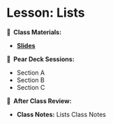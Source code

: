 <!-- .slide: data-background="./Images/header.svg" data-background-repeat="none" data-background-size="40% 40%" data-background-position="center 10%" class="header" -->
# Lesson: Lists

<!-- Put a link to the slides so that students can find them -->

**📝 &nbsp;Class Materials:** 
  <!-- Put a link to the slides -->
* [**Slides**](https://docs.google.com/presentation/d/149BT-FQTgYIrJ4NZzcHc6C37QcOZ3MweP9Cg6JC_REY/edit?usp=sharing)

  
**🍐 &nbsp;Pear Deck Sessions:**
 * Section A
 * Section B
 * Section C
 
**📖 &nbsp;After Class Review:**
 * **Class Notes:** Lists Class Notes
<!-- > -->
